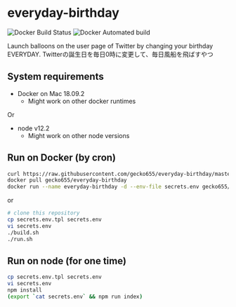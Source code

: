 # everyday-birthday

![Docker Build Status](https://img.shields.io/docker/build/gecko655/everyday-birthday.svg)
![Docker Automated build](https://img.shields.io/docker/automated/gecko655/everyday-birthday.svg)

Launch balloons on the user page of Twitter by changing your birthday EVERYDAY.
Twitterの誕生日を毎日0時に変更して、毎日風船を飛ばすやつ

## System requirements
- Docker on Mac 18.09.2
  - Might work on other docker runtimes

Or

- node v12.2
  - Might work on other node versions

## Run on Docker (by cron)
```bash
curl https://raw.githubusercontent.com/gecko655/everyday-birthday/master/secrets.env.tpl -o secrets.env
docker pull gecko655/everyday-birthday
docker run --name everyday-birthday -d --env-file secrets.env gecko655/everyday-birthday
```

or

```bash
# clone this repository
cp secrets.env.tpl secrets.env
vi secrets.env
./build.sh
./run.sh
```

## Run on node (for one time)
```bash
cp secrets.env.tpl secrets.env
vi secrets.env
npm install
(export `cat secrets.env` && npm run index)
```
